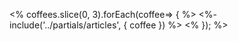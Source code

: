 <% coffees.slice(0, 3).forEach(coffee=> { %>
<%- include('../partials/articles', { coffee }) %>
<% }); %>
